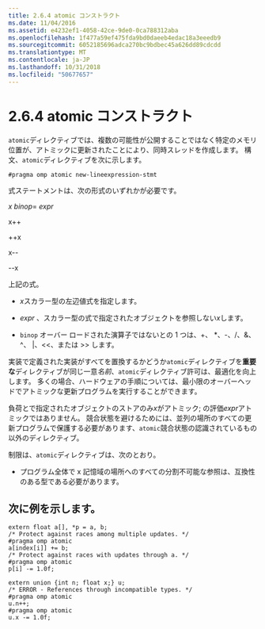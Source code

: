 ```yaml
---
title: 2.6.4 atomic コンストラクト
ms.date: 11/04/2016
ms.assetid: e4232ef1-4058-42ce-9de0-0ca788312aba
ms.openlocfilehash: 1f477a59ef475fda9bd0daeeb4edac18a3eeedb9
ms.sourcegitcommit: 6052185696adca270bc9bdbec45a626dd89cdcdd
ms.translationtype: MT
ms.contentlocale: ja-JP
ms.lasthandoff: 10/31/2018
ms.locfileid: "50677657"
---
```

# <a name="264-atomic-construct"></a>2.6.4 atomic コンストラクト

`atomic`ディレクティブでは、複数の可能性が公開することではなく特定のメモリ位置が、アトミックに更新されたことにより、同時スレッドを作成します。 構文、`atomic`ディレクティブを次に示します。

```
#pragma omp atomic new-lineexpression-stmt
```

式ステートメントは、次の形式のいずれかが必要です。

*x binop*= *expr*

x++

++x

x--

--x

上記の式。

- *x*スカラー型の左辺値式を指定します。

- *expr* 、スカラー型の式で指定されたオブジェクトを参照しない*x*します。

- `binop` オーバー ロードされた演算子ではないとの 1 つは、+、 \*、-、/、&、^、 &#124;、<\<、または >> します。

実装で定義された実装がすべてを置換するかどうか`atomic`ディレクティブを**重要な**ディレクティブが同じ一意*名前*、`atomic`ディレクティブ許可は、最適化を向上します。 多くの場合、ハードウェアの手順については、最小限のオーバーヘッドでアトミックな更新プログラムを実行することができます。

負荷とで指定されたオブジェクトのストアのみ*x*がアトミック; の評価*expr*アトミックではありません。 競合状態を避けるためには、並列の場所のすべての更新プログラムで保護する必要があります、`atomic`競合状態の認識されているもの以外のディレクティブ。

制限は、`atomic`ディレクティブは、次のとおり。

- プログラム全体で x 記憶域の場所へのすべての分割不可能な参照は、互換性のある型である必要があります。

## <a name="examples"></a>次に例を示します。

```
extern float a[], *p = a, b;
/* Protect against races among multiple updates. */
#pragma omp atomic
a[index[i]] += b;
/* Protect against races with updates through a. */
#pragma omp atomic
p[i] -= 1.0f;

extern union {int n; float x;} u;
/* ERROR - References through incompatible types. */
#pragma omp atomic
u.n++;
#pragma omp atomic
u.x -= 1.0f;
```